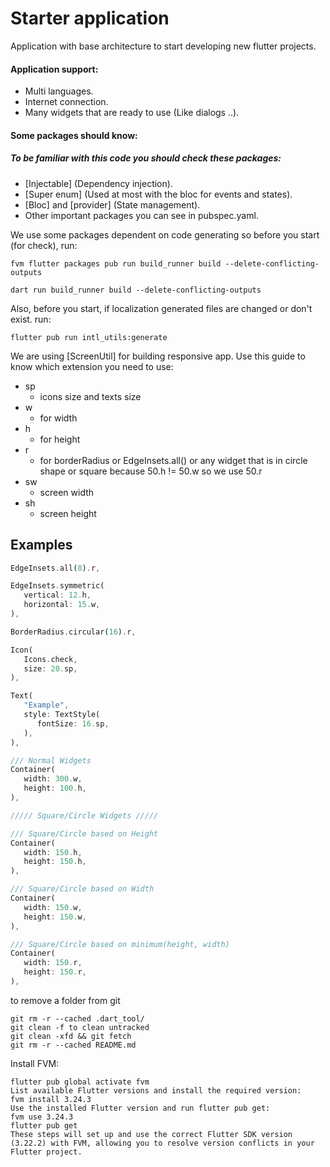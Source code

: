 # Starter application

Application with base architecture to start developing new flutter projects.

#### Application support:
- Multi languages.
- Internet connection.
- Many widgets that are ready to use (Like dialogs ..).

#### Some packages should know:
##### To be familiar with this code you should check these packages:
- [Injectable] (Dependency injection).
- [Super enum] (Used at most with the bloc for events and states).
- [Bloc] and [provider] (State management).
- Other important packages you can see in pubspec.yaml.

We use some packages dependent on code generating so before you start (for check), run:
``` 
fvm flutter packages pub run build_runner build --delete-conflicting-outputs
```
``` 
dart run build_runner build --delete-conflicting-outputs
```

Also, before you start, if localization generated files are changed or don't exist. run:
``` 
flutter pub run intl_utils:generate
```

We are using [ScreenUtil] for building responsive app. Use this guide to know which extension you need to use:
- sp
   - icons size and texts size
- w
   - for width
- h
   - for height
- r
   - for borderRadius or EdgeInsets.all() or any widget that is in circle shape or square because 50.h != 50.w so we use 50.r
- sw
   - screen width
- sh
   - screen height

## Examples
```dart
EdgeInsets.all(8).r,

EdgeInsets.symmetric(
   vertical: 12.h,
   horizontal: 15.w,
),

BorderRadius.circular(16).r,

Icon(
   Icons.check,
   size: 20.sp,
),

Text(
   "Example",
   style: TextStyle(
      fontSize: 16.sp,
   ),
),

/// Normal Widgets
Container(
   width: 300.w,
   height: 100.h,
),

///// Square/Circle Widgets /////

/// Square/Circle based on Height
Container(
   width: 150.h,
   height: 150.h,
),

/// Square/Circle based on Width
Container(
   width: 150.w,
   height: 150.w,
),

/// Square/Circle based on minimum(height, width)
Container(
   width: 150.r,
   height: 150.r,
),
```

to remove a folder from git
```
git rm -r --cached .dart_tool/
git clean -f to clean untracked
git clean -xfd && git fetch
git rm -r --cached README.md
```

Install FVM:
```
flutter pub global activate fvm
List available Flutter versions and install the required version:
fvm install 3.24.3
Use the installed Flutter version and run flutter pub get:
fvm use 3.24.3
flutter pub get
These steps will set up and use the correct Flutter SDK version (3.22.2) with FVM, allowing you to resolve version conflicts in your Flutter project.
```

